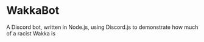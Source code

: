 # WakkaBot
A Discord bot, written in Node.js, using Discord.js to demonstrate how much of a racist Wakka is
